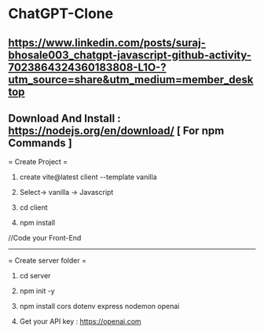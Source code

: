 # ChatGPT-Clone
https://www.linkedin.com/posts/suraj-bhosale003_chatgpt-javascript-github-activity-7023864324360183808-L1O-?utm_source=share&utm_medium=member_desktop
-----------------------------------------------------------------------------
Download And Install : https://nodejs.org/en/download/ [ For npm Commands ]
-----------------------------------------------------------------------------

= Create Project =

1. create vite@latest client --template vanilla
 
2. Select-> vanilla -> Javascript

3. cd client 

4. npm install

//Code your Front-End

-----------------------------------------------------------------------------

= Create server folder = 

1. cd server

2. npm init -y

3. npm install cors dotenv express nodemon openai

4. Get your API key : https://openai.com
